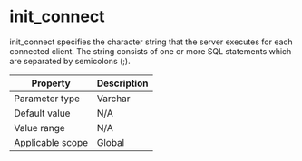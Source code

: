 init_connect
=================================
<!-- # docslug#/oceanbase-database/oceanbase-database/V4.0.0/init_connect-1-2-3-4 -->
init_connect specifies the character string that the server executes for each connected client. The string consists of one or more SQL statements which are separated by semicolons (<span>;</span>).


| **Property** | **Description** |
|--------|---------|
| Parameter type | Varchar |
| Default value | N/A |
| Value range | N/A |
| Applicable scope | Global |


